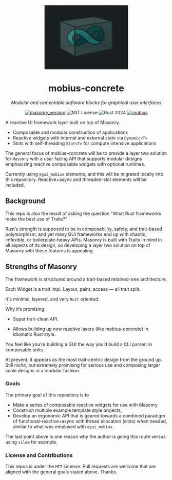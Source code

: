 <div align="center">
<img width=260 height=200 src="assets/mobius_concrete.png"></img>

# mobius-concrete
*Modular and cementable software blocks for graphical user interfaces*

[![masonry_version](https://img.shields.io/badge/masonry-0.2.0-blue)](https://github.com/linebender/xilem/tree/main/masonry)
![MIT License](https://img.shields.io/badge/license-MIT-blue.svg)
![Rust 2024](https://img.shields.io/badge/rust-2024-blue.svg)
[![mobius](https://img.shields.io/badge/egui_mobius-0.3.0--alpha.29-green.svg)](https://crates.io/crates/egui_mobius)
</div>

<!-- [![Rust](https://github.com/saturn77/egui_mobius/actions/workflows/rust.yml/badge.svg?branch=master)](https://github.com/saturn77/egui_mobius/actions/workflows/rust.yml) -->

A reactive UI framework layer built on top of Masonry. 

- Composable and modular construction of applications
- Reactive widgets with internal and external state via `Dynamic<T>`
- Slots with self-threading `Slot<T>` for compute intensive applications

The general focus of mobius-concrete will be to provide a layer two solution 
for `Masonry` with a user facing API that supports modular designs emphasizing
reactive composable widgets with optional runtimes.   

Currently using `egui_mobius` elements, and this will be migrated locally into
this repository. Reactive+async and threaded-slot elements will be included. 

## Background

This repo is also the result of asking the question "What Rust frameworks make the best
use of Traits?" 

Rust’s strength is supposed to be in composability, safety, and trait-based polymorphism, and yet many GUI frameworks end up with chaotic, inflexible, or boilerplate-heavy APIs. Masonry is built with Traits 
in mind in all aspects of its design, so developing a layer two solution
on top of Masonry with these features is appealing. 

## Strengths of Masonry

The framework is structured around a trait-based retained-tree architecture.

Each Widget is a trait impl. Layout, paint, access — all trait split.

It's minimal, layered, and very `Rust` oriented.

Why it’s promising:

- Super trait-clean API.

- Allows building up new reactive layers (like mobius-concrete) in idiomatic Rust style.

You feel like you’re building a GUI the way you’d build a CLI parser: in composable units.

At present, it appears as the most trait-centric design from the ground up. Still *niche*, but extremely promising for serious use and composing larger
scale designs in a modular fashion. 

### Goals

The primary goal of this repository is to
- Make a series of composable reactive widgets for use with Masonry 
- Construct multiple example template style projects,
- Develop an ergonomic API that is geared towards a combined paradigm of 
functional-reactive+async with thread allocation (slots) when needed, similar to what
was employed with `egui_mobius`. 

The last point above is one reason why the author is going this route versus
using `xilem` for example. 

### License and Contributions

This repos is under the `MIT` License. Pull requests are welcome that are aligned
with the general goals stated above. Thanks.  